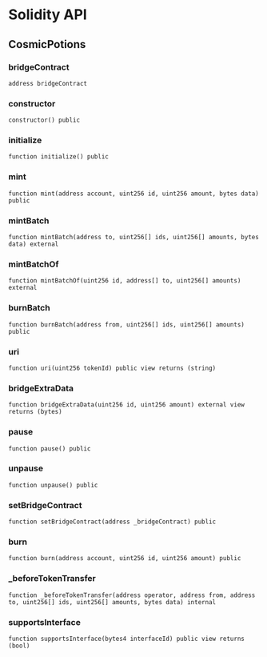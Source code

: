 # Solidity API

## CosmicPotions

### bridgeContract

```solidity
address bridgeContract
```

### constructor

```solidity
constructor() public
```

### initialize

```solidity
function initialize() public
```

### mint

```solidity
function mint(address account, uint256 id, uint256 amount, bytes data) public
```

### mintBatch

```solidity
function mintBatch(address to, uint256[] ids, uint256[] amounts, bytes data) external
```

### mintBatchOf

```solidity
function mintBatchOf(uint256 id, address[] to, uint256[] amounts) external
```

### burnBatch

```solidity
function burnBatch(address from, uint256[] ids, uint256[] amounts) public
```

### uri

```solidity
function uri(uint256 tokenId) public view returns (string)
```

### bridgeExtraData

```solidity
function bridgeExtraData(uint256 id, uint256 amount) external view returns (bytes)
```

### pause

```solidity
function pause() public
```

### unpause

```solidity
function unpause() public
```

### setBridgeContract

```solidity
function setBridgeContract(address _bridgeContract) public
```

### burn

```solidity
function burn(address account, uint256 id, uint256 amount) public
```

### _beforeTokenTransfer

```solidity
function _beforeTokenTransfer(address operator, address from, address to, uint256[] ids, uint256[] amounts, bytes data) internal
```

### supportsInterface

```solidity
function supportsInterface(bytes4 interfaceId) public view returns (bool)
```

